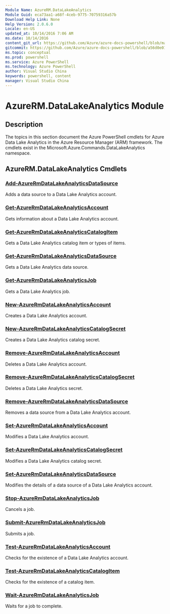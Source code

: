 ```yaml
---
Module Name: AzureRM.DataLakeAnalytics
Module Guid: eca73aa1-a68f-4ceb-9775-70759316a57b
Download Help Link: None
Help Version: 2.0.6.0
Locale: en-US
updated_at: 10/14/2016 7:06 AM
ms.date: 10/14/2016
content_git_url: https://github.com/Azure/azure-docs-powershell/blob/master/azureps-cmdlets-docs/ResourceManager/AzureRM.DataLakeAnalytics/v2.0/CmdletMDs/AzureRM.DataLakeAnalytics.md
gitcommit: https://github.com/Azure/azure-docs-powershell/blob/a56d0e01e65c2c33aa2af13dd29addc94ead6e88/azureps-cmdlets-docs/ResourceManager/AzureRM.DataLakeAnalytics/v2.0/CmdletMDs/AzureRM.DataLakeAnalytics.md
ms.topic: conceptual
ms.prod: powershell
ms.service: Azure PowerShell
ms.technology: Azure PowerShell
author: Visual Studio China
keywords: powershell, content
manager: Visual Studio China
---
```


# AzureRM.DataLakeAnalytics Module
## Description
The topics in this section document the Azure PowerShell cmdlets for Azure Data Lake Analytics in the Azure Resource Manager (ARM) framework. The cmdlets exist in the Microsoft.Azure.Commands.DataLakeAnalytics namespace.

## AzureRM.DataLakeAnalytics Cmdlets
### [Add-AzureRmDataLakeAnalyticsDataSource](Add-AzureRmDataLakeAnalyticsDataSource.md)
Adds a data source to a Data Lake Analytics account.


### [Get-AzureRmDataLakeAnalyticsAccount](Get-AzureRmDataLakeAnalyticsAccount.md)
Gets information about a Data Lake Analytics account.


### [Get-AzureRmDataLakeAnalyticsCatalogItem](Get-AzureRmDataLakeAnalyticsCatalogItem.md)
Gets a Data Lake Analytics catalog item or types of items.


### [Get-AzureRmDataLakeAnalyticsDataSource](Get-AzureRmDataLakeAnalyticsDataSource.md)
Gets a Data Lake Analytics data source.


### [Get-AzureRmDataLakeAnalyticsJob](Get-AzureRmDataLakeAnalyticsJob.md)
Gets a Data Lake Analytics job.


### [New-AzureRmDataLakeAnalyticsAccount](New-AzureRmDataLakeAnalyticsAccount.md)
Creates a Data Lake Analytics account.


### [New-AzureRmDataLakeAnalyticsCatalogSecret](New-AzureRmDataLakeAnalyticsCatalogSecret.md)
Creates a Data Lake Analytics catalog secret.


### [Remove-AzureRmDataLakeAnalyticsAccount](Remove-AzureRmDataLakeAnalyticsAccount.md)
Deletes a Data Lake Analytics account.


### [Remove-AzureRmDataLakeAnalyticsCatalogSecret](Remove-AzureRmDataLakeAnalyticsCatalogSecret.md)
Deletes a Data Lake Analytics secret.


### [Remove-AzureRmDataLakeAnalyticsDataSource](Remove-AzureRmDataLakeAnalyticsDataSource.md)
Removes a data source from a Data Lake Analytics account.


### [Set-AzureRmDataLakeAnalyticsAccount](Set-AzureRmDataLakeAnalyticsAccount.md)
Modifies a Data Lake Analytics account.


### [Set-AzureRmDataLakeAnalyticsCatalogSecret](Set-AzureRmDataLakeAnalyticsCatalogSecret.md)
Modifies a Data Lake Analytics catalog secret.


### [Set-AzureRmDataLakeAnalyticsDataSource](Set-AzureRmDataLakeAnalyticsDataSource.md)
Modifies the details of a data source of a Data Lake Analytics account.


### [Stop-AzureRmDataLakeAnalyticsJob](Stop-AzureRmDataLakeAnalyticsJob.md)
Cancels a job.


### [Submit-AzureRmDataLakeAnalyticsJob](Submit-AzureRmDataLakeAnalyticsJob.md)
Submits a job.


### [Test-AzureRmDataLakeAnalyticsAccount](Test-AzureRmDataLakeAnalyticsAccount.md)
Checks for the existence of a Data Lake Analytics account.


### [Test-AzureRmDataLakeAnalyticsCatalogItem](Test-AzureRmDataLakeAnalyticsCatalogItem.md)
Checks for the existence of a catalog item.


### [Wait-AzureRmDataLakeAnalyticsJob](Wait-AzureRmDataLakeAnalyticsJob.md)
Waits for a job to complete.




